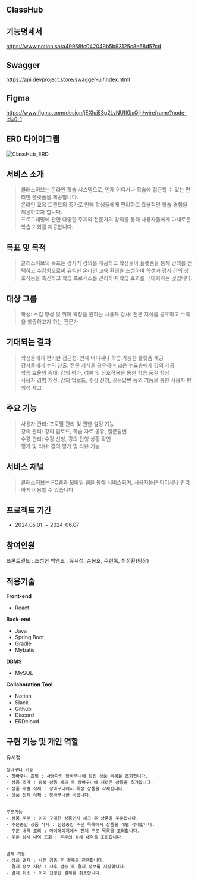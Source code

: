 ## ClassHub
## 기능명세서
https://www.notion.so/a49958fc042049b5b93125c8e68d57cd
## Swagger
https://api.devproject.store/swagger-ui/index.html
## Figma
https://www.figma.com/design/jEXIuj53g2LvNUfl0jxQjh/wireframe?node-id=0-1

## ERD 다이어그램
![ClassHub_ERD](https://github.com/junghwan97/ClassHubProject/assets/123052062/b4489296-e2ac-4cb7-ae3b-6730d2c7a815)


## 서비스 소개
> 클래스허브는 온라인 학습 시스템으로, 언제 어디서나 학습에 접근할 수 있는 편리한 플랫폼을 제공합니다. <br>
> 온라인 교육 트렌드의 증가로 인해 학생들에게 편리하고 효율적인 학습 경험을 제공하고자 합니다. <br> 
> 프로그래밍에 관한 다양한 주제와 전문가의 강의를 통해 사용자들에게 다채로운 학습 기회를 제공합니다. <br>

## 목표 및 목적
> 클래스허브의 목표는 강사가 강의를 제공하고 학생들이 플랫폼을 통해 강의를 선택하고 수강함으로써 유익한 온라인 교육 환경을 조성하여 학생과 강사 간의 상호작용을 촉진하고 학습 프로세스를 관리하여 학습 효과를 극대화하는 것입니다. <br> 

## 대상 그룹
> 학생: 스킬 향상 및 취미 확장을 원하는 사용자
> 강사: 전문 지식을 공유하고 수익을 창출하고자 하는 전문가

## 기대되는 결과
> 학생들에게 편리한 접근성: 언제 어디서나 학습 가능한 플랫폼 제공 <br>
> 강사들에게 수익 창출: 전문 지식을 공유하며 넓은 수요층에게 강의 제공 <br>
> 학습 효율의 증대: 강의 평가, 리뷰 및 상호작용을 통한 학습 품질 향상 <br>
> 사용자 경험 개선: 강의 업로드, 수강 신청, 질문답변 등의 기능을 통한 사용자 편의성 제고 <br>

## 주요 기능
> 사용자 관리: 프로필 관리 및 권한 설정 기능 <br>
> 강의 관리: 강의 업로드, 학습 자료 공유, 질문답변 <br>
> 수강 관리: 수강 신청, 강의 진행 상황 확인 <br>
> 평가 및 리뷰: 강의 평가 및 리뷰 기능 <br>

## 서비스 채널
> 클래스허브는 PC웹과 모바일 웹을 통해 서비스되며, 사용자들은 어디서나 편리하게 이용할 수 있습니다.

## 프로젝트 기간
- 2024.05.01. ~ 2024-06.07

## 참여인원
프론트엔드 : 조성현 
백엔드 : 유서정, 손봉호, 주현록, 최정환(팀장)

## 적용기술

**Front-end**
- React

**Back-end** 
- Java
- Spring Boot
- Gradle 
- Mybatis

**DBMS**
- MySQL

**Collaboration Tool**
- Notion
- Slack
- Github
- Discord
- ERDcloud

## 구현 기능 및 개인 역할
유서정 <br>
```
장바구니 기능
- 장바구니 조회 : 사용자의 장바구니에 담긴 상품 목록을 조회합니다.
- 상품 추가 : 중복 상품 체크 후 장바구니에 새로운 상품을 추가합니다.
- 상품 개별 삭제 : 장바구니에서 특정 상품을 삭제합니다.
- 상품 전체 삭제 : 장바구니를 비웁니다.


주문기능
- 상품 주문 : 이미 구매한 상품인지 체크 후 상품을 주문합니다.
- 주문중인 상품 삭제 : 진행중인 주문 목록에서 상품을 개별 삭제합니다.
- 주문 내역 조회 : 마이페이지에서 전체 주문 목록을 조회합니다.
- 주문 상세 내역 조회 : 주문의 상세 내역을 조회합니다.


결제 기능
- 상품 결제 : 사전 검증 후 결제를 진행합니다.
- 결제 정보 저장 : 사후 검증 후 결제 정보를 저장합니다.
- 결제 취소 : 이미 진행한 결제를 취소합니다.
```
